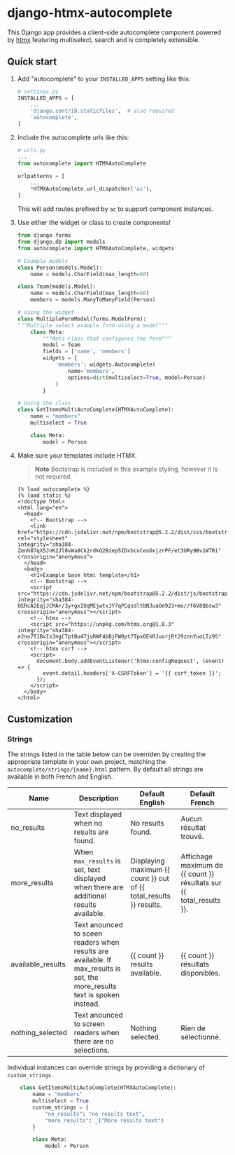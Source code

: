 # django-htmx-autocomplete

This Django app provides a client-side autocomplete component powered by
[htmx](https://htmx.org/) featuring multiselect, search and is completely extensible.


## Quick start

1. Add "autocomplete" to your `INSTALLED_APPS` setting like this:

    ```python
    # settings.py
    INSTALLED_APPS = [
        ...
        'django.contrib.staticfiles',  # also required
        'autocomplete',
    ]
    ```

1. Include the autocomplete urls like this:

    ```python
    # urls.py
    ...
    from autocomplete import HTMXAutoComplete

    urlpatterns = [
        ...
        *HTMXAutoComplete.url_dispatcher('ac'),
    ]
    ```

    This will add routes prefixed by `ac` to support component instances.

1. Use either the widget or class to create components!

    ```python
    from django forms
    from django.db import models
    from autocomplete import HTMXAutoComplete, widgets 
    
    # Example models
    class Person(models.Model):
        name = models.CharField(max_length=60)

    class Team(models.Model):
        name = models.CharField(max_length=60)
        members = models.ManyToManyField(Person)

    # Using the widget
    class MultipleFormModel(forms.ModelForm):
    """Multiple select example form using a model"""
        class Meta:
            """Meta class that configures the form"""
            model = Team
            fields = ['name', 'members']
            widgets = {
                'members': widgets.Autocomplete(
                    name='members',
                    options=dict(multiselect=True, model=Person)
                )
            }

    # Using the class
    class GetItemsMultiAutoComplete(HTMXAutoComplete):
        name = "members"
        multiselect = True

        class Meta:
            model = Person

    ```

1. Make sure your templates include HTMX.

   > **Note**
   > Bootstrap is included in this example styling, however it is not required.

    ```django
    {% load autocomplete %}
    {% load static %}
    <!doctype html>
    <html lang="en">
      <head>
        <!-- Bootstrap -->
        <link href="https://cdn.jsdelivr.net/npm/bootstrap@5.2.2/dist/css/bootstrap.min.css" rel="stylesheet"
    integrity="sha384-Zenh87qX5JnK2Jl0vWa8Ck2rdkQ2Bzep5IDxbcnCeuOxjzrPF/et3URy9Bv1WTRi" crossorigin="anonymous">
      </head>
      <body>
        <h1>Example base html template</h1>
        <!-- Bootstrap -->
        <script src="https://cdn.jsdelivr.net/npm/bootstrap@5.2.2/dist/js/bootstrap.bundle.min.js" integrity="sha384-OERcA2EqjJCMA+/3y+gxIOqMEjwtxJY7qPCqsdltbNJuaOe923+mo//f6V8Qbsw3" crossorigin="anonymous"></script>
        <!-- htmx -->
        <script src="https://unpkg.com/htmx.org@1.8.3" integrity="sha384-e2no7T1BxIs3ngCTptBu4TjvRWF4bBjFW0pt7TpxOEkRJuvrjRt29znnYuoLTz9S" crossorigin="anonymous"></script>
        <!-- htmx csrf -->
        <script>
          document.body.addEventListener('htmx:configRequest', (event) => {
            event.detail.headers['X-CSRFToken'] = '{{ csrf_token }}';
          });
        </script>
      </body>
    </html>
    ```

## Customization

### Strings

The strings listed in the table below can be overriden by creating the appropriate 
template in your own project, matching the `autocomplete/strings/{name}.html` pattern.
By default all strings are available in both French and English.  

| Name              | Description                                                                                                                 | Default English                                                    | Default French                                                      |
| ----------------- | --------------------------------------------------------------------------------------------------------------------------- | ------------------------------------------------------------------ | ------------------------------------------------------------------- |
| no_results        | Text displayed when no results are found.                                                                                   | No results found.                                                  | Aucun résultat trouvé.                                              |
| more_results      | When `max_results` is set, text displayed when there are additional results available.                                      | Displaying maximum {{ count }} out of {{ total_results }} results. | Affichage maximum de {{ count }} résultats sur {{ total_results }}. |
| available_results | Text anounced to sceen readers when results are available.  If max_results is set, the more_results text is spoken instead. | {{ count }} results available.                                     | {{ count }} résultats disponibles.                                  |
| nothing_selected  | Text anounced to screen readers when there are no selections.                                                               | Nothing selected.                                                  | Rien de sélectionné.                                                |

Individual instances can override strings by providing a dictionary of `custom_strings`.

```python
    class GetItemsMultiAutoComplete(HTMXAutoComplete):
        name = "members"
        multiselect = True
        custom_strings = {
            "no_results": "no results text",
            "more_results": _("More results text")
        }        

        class Meta:
            model = Person


```
